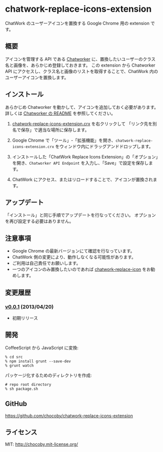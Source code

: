 # chatwork-replace-icons-extension

ChatWork のユーザーアイコンを置換する Google Chrome 用の extension です。

## 概要

アイコンを管理する API である [Chatworker](https://github.com/asonas/chatworker) に、置換したいユーザーのクラス名と画像を、あらかじめ登録しておきます。
この extension から Chatworker API にアクセスし、クラス名と画像のリストを取得することで、ChatWork 内のユーザーアイコンを置換します。

## インストール

あらかじめ Chatworker を動かして、アイコンを追加しておく必要があります。詳しくは [Chatworker の README](https://github.com/asonas/chatworker) を参照してください。

1. [chatwork-replace-icons-extension.crx](https://github.com/chocoby/chatwork-replace-icons-extension/raw/master/chatwork-replace-icons-extension.crx) を右クリックして
「リンク先を別名で保存」で適当な場所に保存します。

2. Google Chrome で「ツール」-「拡張機能」を開き、`chatwork-replace-icons-extension.crx` をウィンドウ内にドラッグアンドドロップします。

3. インストールした「ChatWork Replace Icons Extension」の「オプション」を開き、`Chatworker API Endpoint` を入力し、「Save」で設定を保存します。

4. ChatWork にアクセス、またはリロードすることで、アイコンが置換されます。

## アップデート

「インストール」と同じ手順でアップデートを行なってください。
オプションを再び設定する必要はありません。

## 注意事項

* Google Chrome の最新バージョンにて確認を行なっています。
* ChatWork 側の変更により、動作しなくなる可能性があります。
* ご利用は自己責任でお願いします。
* 一つのアイコンのみ置換したいのであれば [chatwork-replace-icon](https://github.com/chocoby/chatwork-replace-icon) をお勧めします。

## 変更履歴

### [v0.0.1](https://github.com/chocoby/chatwork-replace-icons-extension/tree/v0.0.1) (2013/04/20)

* 初期リリース

## 開発

CoffeeScript から JavaScript に変換:

```
% cd src
% npm install grunt --save-dev
% grunt watch
```

パッケージ化するためのディレクトリを作成:

```
# repo root directory
% sh package.sh
```

## GitHub

https://github.com/chocoby/chatwork-replace-icons-extension

## ライセンス

MIT: http://chocoby.mit-license.org/
